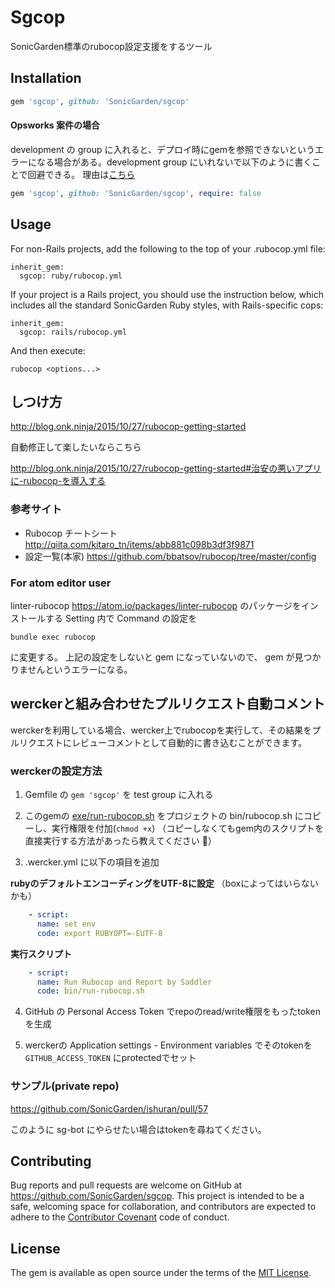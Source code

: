 # Sgcop

SonicGarden標準のrubocop設定支援をするツール

## Installation

```ruby
gem 'sgcop', github: 'SonicGarden/sgcop'
```

#### Opsworks 案件の場合

development の group に入れると、デプロイ時にgemを参照できないというエラーになる場合がある。development group にいれないで以下のように書くことで回避できる。
理由は[こちら](https://www.remotty.net/groups/13/entries/119357)

````ruby
gem 'sgcop', github: 'SonicGarden/sgcop', require: false
````

## Usage

For non-Rails projects, add the following to the top of your .rubocop.yml file:

```
inherit_gem:
  sgcop: ruby/rubocop.yml
```

If your project is a Rails project, you should use the instruction below, which includes all the standard SonicGarden Ruby styles, with Rails-specific cops:

```
inherit_gem:
  sgcop: rails/rubocop.yml
```

And then execute:

```
rubocop <options...>
```

## しつけ方

http://blog.onk.ninja/2015/10/27/rubocop-getting-started

自動修正して楽したいならこちら

http://blog.onk.ninja/2015/10/27/rubocop-getting-started#治安の悪いアプリに-rubocop-を導入する

### 参考サイト
- Rubocop チートシート http://qiita.com/kitaro_tn/items/abb881c098b3df3f9871
- 設定一覧(本家) https://github.com/bbatsov/rubocop/tree/master/config

### For atom editor user

linter-rubocop https://atom.io/packages/linter-rubocop のパッケージをインストールする
Setting 内で Command の設定を

    bundle exec rubocop

に変更する。
上記の設定をしないと gem になっていないので、 gem が見つかりませんというエラーになる。

## werckerと組み合わせたプルリクエスト自動コメント

werckerを利用している場合、wercker上でrubocopを実行して、その結果をプルリクエストにレビューコメントとして自動的に書き込むことができます。

### werckerの設定方法

1. Gemfile の `gem 'sgcop'` を test group に入れる

2. このgemの [exe/run-rubocop.sh](https://github.com/SonicGarden/sgcop/tree/master/exe/run-rubocop.sh) をプロジェクトの bin/rubocop.sh にコピーし、実行権限を付加(`chmod +x`)
（コピーしなくてもgem内のスクリプトを直接実行する方法があったら教えてください :pray:）
3. .wercker.yml に以下の項目を追加

**rubyのデフォルトエンコーディングをUTF-8に設定**
（boxによってはいらないかも）
```yml
    - script:
      name: set env
      code: export RUBYOPT=-EUTF-8
```

**実行スクリプト**
```yml
    - script:
      name: Run Rubocop and Report by Saddler
      code: bin/run-rubocop.sh
```

4. GitHub の Personal Access Token でrepoのread/write権限をもったtokenを生成

5. werckerの Application settings - Environment variables でそのtokenを `GITHUB_ACCESS_TOKEN` にprotectedでセット

### サンプル(private repo)
https://github.com/SonicGarden/ishuran/pull/57

このように sg-bot にやらせたい場合はtokenを尋ねてください。


## Contributing

Bug reports and pull requests are welcome on GitHub at https://github.com/SonicGarden/sgcop. This project is intended to be a safe, welcoming space for collaboration, and contributors are expected to adhere to the [Contributor Covenant](contributor-covenant.org) code of conduct.

## License

The gem is available as open source under the terms of the [MIT License](http://opensource.org/licenses/MIT).

